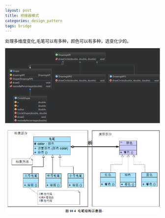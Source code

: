 ```yaml
---
layout: post
title: 桥接器模式
categories: design_pattern
tags: bridge
---
```


处理多维度变化,毛笔可以有多种，颜色可以有多种，选变化少的。

![类图1](/images/design_pattern/Bridge.png)

![类图2](/images/design_pattern/bridge_2.gif)
